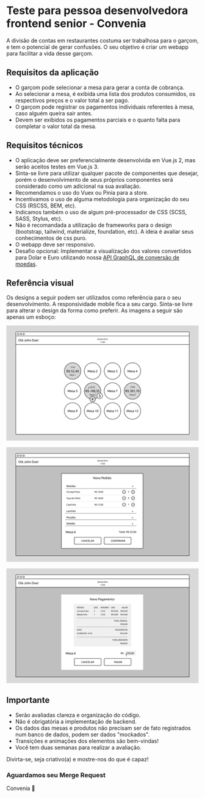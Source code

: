 # Teste para pessoa desenvolvedora frontend senior - Convenia

A divisão de contas em restaurantes costuma ser trabalhosa para o garçom, e tem o potencial de gerar confusões.
O seu objetivo é criar um webapp para facilitar a vida desse garçom.

## Requisitos da aplicação

- O garçom pode selecionar a mesa para gerar a conta de cobrança.
- Ao selecionar a mesa, é exibida uma lista dos produtos consumidos, os respectivos preços e o valor total a ser pago.
- O garçom pode registrar os pagamentos individuais referentes à mesa, caso alguém queira sair antes.
- Devem ser exibidos os pagamentos parciais e o quanto falta para completar o valor total da mesa.

## Requisitos técnicos

- O aplicação deve ser preferencialmente desenvolvida em Vue.js 2, mas serão aceitos testes em Vue.js 3.
- Sinta-se livre para utilizar qualquer pacote de componentes que desejar, porém o desenvolvimento de seus próprios componentes será considerado como um adicional na sua avaliação.
- Recomendamos o uso do Vuex ou Pinia para a store.
- Incentivamos o uso de alguma metodologia para organização do seu CSS (RSCSS, BEM, etc).
- Indicamos também o uso de algum pré-processador de CSS (SCSS, SASS, Stylus, etc).
- Não é recomandada a utilização de frameworks para o design (bootstrap, tailwind, materialize, foundation, etc). A ideia é avaliar seus conhecimentos de css puro.
- O webapp deve ser responsivo.
- Desafio opcional: Implementar a visualização dos valores convertidos para Dolar e Euro utilizando nossa [API GraphQL de conversão de moedas](https://gitlab.com/convenia/assessments/currency-conversion).

## Referência visual

Os designs a seguir podem ser utilizados como referência para o seu desenvolvimento.
A responsividade mobile fica a seu cargo.
Sinta-se livre para alterar o design da forma como preferir. As imagens a seguir são apenas um esboço:

![Mockup Mesas](/Mesas.png)

![Mockup Pedido](/Pedido.png)

![Mockup Pagamento](/Pagamento.png)

## Importante

- Serão avaliadas clareza e organização do código.
- Não é obrigatória a implementação de backend.
- Os dados das mesas e produtos não precisam ser de fato registrados num banco de dados, podem ser dados "mockados".
- Transições e animações dos elementos são bem-vindas!
- Você tem duas semanas para realizar a avaliação.

Divirta-se, seja criativo(a) e mostre-nos do que é capaz!

### Aguardamos seu Merge Request

Convenia :purple_heart:
